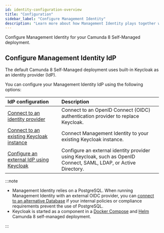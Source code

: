 ```yaml
---
id: identity-configuration-overview
title: "Configuration"
sidebar_label: "Configure Management Identity"
description: "Learn more about how Management Identity plays together with Keycloak and other OIDC IdP applications to provide authentication services"
---
```


Configure Management Identity for your Camunda 8 Self-Managed deployment.

## Configure Management Identity IdP

The default Camunda 8 Self-Managed deployment uses built-in Keycloak as an identity provider (IdP).

You can configure your Management Identity IdP using the following options:

| IdP configuration                                                                     | Description                                                                                                      |
| :------------------------------------------------------------------------------------ | :--------------------------------------------------------------------------------------------------------------- |
| [Connect to an identity provider](./connect-to-an-oidc-provider.md)                   | Connect to an OpenID Connect (OIDC) authentication provider to replace Keycloak.                                 |
| [Connect to an existing Keycloak instance](./connect-to-an-existing-keycloak.md)      | Connect Management Identity to your existing Keycloak instance.                                                  |
| [Configure an external IdP using Keycloak](./configure-external-identity-provider.md) | Configure an external identity provider using Keycloak, such as OpenID Connect, SAML, LDAP, or Active Directory. |

:::note

- Management Identity relies on a PostgreSQL. When running Management Identity with an external OIDC provider, you can [connect to an alternative Database](./alternative-db.md) if your internal policies or compliance requirements prevent the use of PostgreSQL.
- Keycloak is started as a component in a [Docker Compose](/self-managed/quickstart/developer-quickstart/docker-compose.md) and [Helm](/self-managed/deployment/helm/install/quick-install.md) Camunda 8 self-managed deployment.

:::
